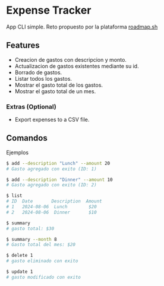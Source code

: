 # Expense Tracker

App CLI simple. Reto propuesto por la plataforma [roadmap.sh](https://roadmap.sh/projects/expense-tracker)


## Features

- Creacion de gastos con descripcion y monto.
- Actualizacion de gastos existentes mediante su id.
- Borrado de gastos.
- Listar todos los gastos.
- Mostrar el gasto total de los gastos.
- Mostrar el gasto total de un mes.

### Extras (Optional)

- Export expenses to a CSV file.

## Comandos

Ejemplos

```bash
$ add --description "Lunch" --amount 20
# Gasto agregado con exito (ID: 1)

$ add --description "Dinner" --amount 10
# Gasto agregado con exito (ID: 2)

$ list
# ID  Date       Description  Amount
# 1   2024-08-06  Lunch        $20
# 2   2024-08-06  Dinner       $10

$ summary
# gasto total: $30

$ summary --month 8
# Gasto total del mes: $20

$ delete 1
# gasto eliminado con exito

$ update 1
# gasto modificado con exito

